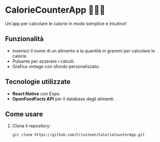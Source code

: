 # CalorieCounterApp 🍎🥪🎂

Un'app per calcolare le calorie in modo semplice e intuitivo!

## Funzionalità
- Inserisci il nome di un alimento e la quantità in grammi per calcolare le calorie.
- Pulsante per azzerare i calcoli.
- Grafica vintage con sfondo personalizzato.

## Tecnologie utilizzate
- **React Native** con Expo.
- **OpenFoodFacts API** per il database degli alimenti.

## Come usare
1. Clona il repository:
   ```bash
   git clone https://github.com/Crixsteen/CalorieCounterApp.git
